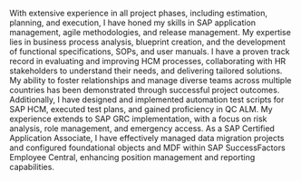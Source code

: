 With extensive experience in all project phases, including estimation, planning, and execution, I have honed my skills in SAP application management, agile methodologies, and release management. My expertise lies in business process analysis, blueprint creation, and the development of functional specifications, SOPs, and user manuals. I have a proven track record in evaluating and improving HCM processes, collaborating with HR stakeholders to understand their needs, and delivering tailored solutions. My ability to foster relationships and manage diverse teams across multiple countries has been demonstrated through successful project outcomes. Additionally, I have designed and implemented automation test scripts for SAP HCM, executed test plans, and gained proficiency in QC ALM. My experience extends to SAP GRC implementation, with a focus on risk analysis, role management, and emergency access. As a SAP Certified Application Associate, I have effectively managed data migration projects and configured foundational objects and MDF within SAP SuccessFactors Employee Central, enhancing position management and reporting capabilities.

